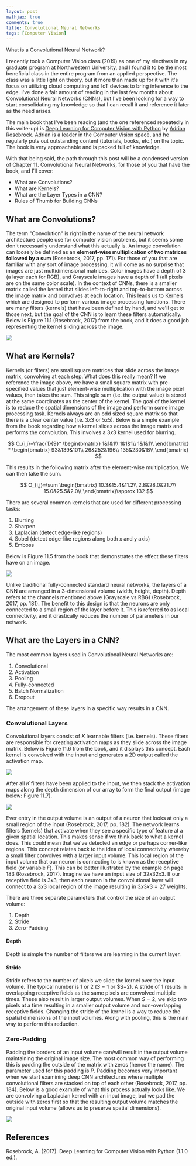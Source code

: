 ```yaml
---
layout: post  
mathjax: true  
comments: true  
title: Convolutional Neural Networks  
tags: [Computer Vision]  
---  
```


What is a Convolutional Neural Network?  

I recently took a Computer Vision class (2019) as one of my electives in my graduate program at Northwestern University, and I found it to be the most beneficial class in the entire program from an applied perspective. The class was a little light on theory, but it more than made up for it with it's focus on utilizing cloud computing and IoT devices to bring inference to the edge. I've done a fair amount of reading in the last few months about Convolutional Neural Networks (CNNs), but I've been looking for a way to start consolidating my knowledge so that I can recall it and reference it later as the need arises.  

The main book that I've been reading (and the one referenced repeatedly in this write-up) is [Deep Learning for Computer Vision with Python](https://www.pyimagesearch.com/deep-learning-computer-vision-python-book/) by [Adrian Rosebrock](https://www.linkedin.com/in/adrian-rosebrock-59b8732a/). Adrian is a leader in the Computer Vision space, and he regularly puts out outstanding content (tutorials, books, etc.) on the topic. The book is very approachable and is packed full of knowledge.  

With that being said, the path through this post will be a condensed version of Chapter 11. Convolutional Neural Networks, for those of you that have the book, and I'll cover:  

* What are Convolutions?  
* What are Kernels?  
* What are the Layer Types in a CNN?  
* Rules of Thumb for Building CNNs  

## What are Convolutions?  
The term "Convolution" is right in the name of the neural network architecture people use for computer vision problems, but it seems some don't necessarily understand what this actually is. An image convolution can loosely be defined as an **element-wise multiplication of two matrices followed by a sum** (Rosebrock, 2017, pp. 171). For those of you that are familiar with any sort of image processing, it will come as no surprise that images are just multidimensional matrices. Color images have a depth of 3 (a layer each for RGB), and Grayscale images have a depth of 1 (all pixels are on the same color scale). In the context of CNNs, there is a smaller matrix called the kernel that slides left-to-right and top-to-bottom across the image matrix and convolves at each location. This leads us to Kernels which are designed to perform various image processing functions. There are many filters (kernels) that have been defined by hand, and we'll get to those next, but the goal of the CNN is to learn these filters automatically. Below is Figure 11.1 (Rosebrock, 2017) from the book, and it does a good job representing the kernel sliding across the image.  

![](../imgs/2019-12-23-convolutions/sliding_kernel.png)  

## What are Kernels?  
Kernels (or filters) are small square matrices that slide across the image matrix, convolving at each step. What does this really mean? If we reference the image above, we have a small square matrix with pre-specified values that just element-wise multiplication with the image pixel values, then takes the sum. This single sum (i.e. the output value) is stored at the same coordinates as the center of the kernel. The goal of the kernel is to reduce the spatial dimensions of the image and perform some image processing task. Kernels always are an odd sized square matrix so that there is a clear center value (i.e. $3x3$ or $5x5$). Below is a simple example from the book regarding how a kernel slides across the image matrix and performs the convolution. This involves a $3x3$ kernel used for blurring.  

$$
O_{i,j}=\frac{1}{9}* \begin{bmatrix}
1&1&1\\
1&1&1\\
1&1&1\\
\end{bmatrix} * \begin{bmatrix}
93&139&101\\
26&252&196\\
135&230&18\\
\end{bmatrix}
$$  

This results in the following matrix after the element-wise multiplication. We can then take the sum.  

$$
O_{i,j}=\sum \begin{bmatrix}
10.3&15.4&11.2\\
2.8&28.0&21.7\\
15.0&25.5&2.0\\
\end{bmatrix}\approx 132
$$

There are several common kernels that are used for different processing tasks:  

1. Blurring  
2. Sharpen  
3. Laplacian (detect edge-like regions)  
4. Sobel (detect edge-like regions along both x and y axis)  
5. Emboss  

Below is Figure 11.5 from the book that demonstrates the effect these filters have on an image.  

![](../imgs/2019-12-23-convolutions/filter_examples.png)  

Unlike traditional fully-connected standard neural networks, the layers of a CNN are arranged in a 3-dimensional volume (width, height, depth). Depth refers to the channels mentioned above (Grayscale vs RBG) (Rosebrock, 2017, pp. 181). The benefit to this design is that the neurons are only connected to a small region of the layer before it. This is referred to as local connectivity, and it drastically reduces the number of parameters in our network.  

## What are the Layers in a CNN?  
The most common layers used in Convolutional Neural Networks are:  

1. Convolutional  
2. Activation  
3. Pooling  
4. Fully-connected  
5. Batch Normalization  
6. Dropout  

The arrangement of these layers in a specific way results in a CNN.  

### Convolutional Layers  
Convolutional layers consist of $K$ learnable filters (i.e. kernels). These filters are responsible for creating activation maps as they slide across the image matrix. Below is Figure 11.6 from the book, and it displays this concept. Each kernel is convolved with the input and generates a 2D output called the activation map.  

![](../imgs/2019-12-23-convolutions/activation_map1.png)  

After all $K$ filters have been applied to the input, we then stack the activation maps along the depth dimension of our array to form the final output (image below: Figure 11.7).  

![](../imgs/2019-12-23-convolutions/activation_map2.png)  

Ever entry in the output volume is an output of a neuron that looks at only a small region of the input (Rosebrock, 2017, pp. 182). The network learns filters (kernels) that activate when they see a specific type of feature at a given spatial location. This makes sense if we think back to what a kernel does. This could mean that we've detected an edge or perhaps corner-like regions. This concept relates back to the idea of local connectivity whereby a small filter convolves with a larger input volume. This local region of the input volume that our neuron is connecting to is known as the receptive field (or variable $F$). This can be better illustrated by the example on page 183 (Rosebrock, 2017). Imagine we have an input size of $32x32x3$. If our receptive field is $3x3$, then each neuron in the convolutional layer will connect to a $3x3$ local region of the image resulting in $3x3x3=27$ weights.  

There are three separate parameters that control the size of an output volume:  

1. Depth  
2. Stride  
3. Zero-Padding  

#### Depth  
Depth is simple the number of filters we are learning in the current layer.  

#### Stride  
Stride refers to the number of pixels we slide the kernel over the input volume. The typical number is 1 or 2 ($S=1$ or $S=2). A stride of 1 results in overlapping receptive fields as the same pixels are convolved multiple times. These also result in larger output volumes. When $S=2$, we skip two pixels at a time resulting in a smaller output volume and non-overlapping receptive fields. Changing the stride of the kernel is a way to reduce the spatial dimensions of the input volumes. Along with pooling, this is the main way to perform this reduction.  

### Zero-Padding  
Padding the borders of an input volume can/will result in the output volume maintaining the original image size. The most common way of performing this is padding the outside of the matrix with zeros (hence the name). The parameter used for this padding is $P$. Padding becomes very important when we start examining deep CNN architectures where multiple convolutional filters are stacked on top of each other (Rosebrock, 2017, pp. 184). Below is a good example of what this process actually looks like. We are convolving a Laplacian kernel with an input image, but we pad the outside with zeros first so that the resulting output volume matches the original input volume (allows us to preserve spatial dimensions).  

![](../imgs/2019-12-23-convolutions/zero_padding.png)

## References  
Rosebrock, A. (2017). Deep Learning for Computer Vision with Python (1.1.0 ed.).
